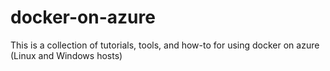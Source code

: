 # docker-on-azure
This is a collection of tutorials, tools, and how-to for using docker on azure (Linux and Windows hosts)
